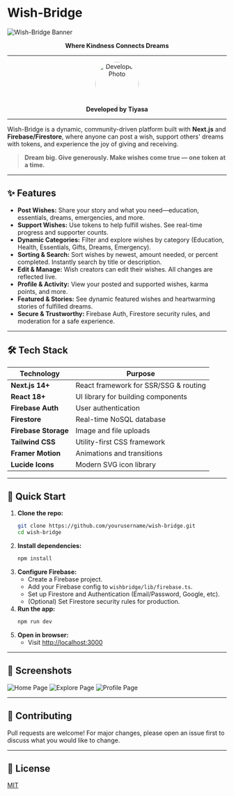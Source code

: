 # Wish-Bridge

![Wish-Bridge Banner](https://wishtic.vercel.app/_next/image?url=%2FApp_logo.png&w=64&q=75)

<p align="center">
  <b>Where Kindness Connects Dreams</b>
</p>

---

<p align="center">
  <img src="https://avatars.githubusercontent.com/u/183731460?v=4" width="100" height="100" style="border-radius:50%" alt="Developer Photo" />
  <br/>
  <b>Developed by Tiyasa</b>
</p>

---

Wish-Bridge is a dynamic, community-driven platform built with <b>Next.js</b> and <b>Firebase/Firestore</b>, where anyone can post a wish, support others' dreams with tokens, and experience the joy of giving and receiving.

> <b>Dream big. Give generously. Make wishes come true — one token at a time.</b>

---

## ✨ Features

- <b>Post Wishes:</b> Share your story and what you need—education, essentials, dreams, emergencies, and more.
- <b>Support Wishes:</b> Use tokens to help fulfill wishes. See real-time progress and supporter counts.
- <b>Dynamic Categories:</b> Filter and explore wishes by category (Education, Health, Essentials, Gifts, Dreams, Emergency).
- <b>Sorting & Search:</b> Sort wishes by newest, amount needed, or percent completed. Instantly search by title or description.
- <b>Edit & Manage:</b> Wish creators can edit their wishes. All changes are reflected live.
- <b>Profile & Activity:</b> View your posted and supported wishes, karma points, and more.
- <b>Featured & Stories:</b> See dynamic featured wishes and heartwarming stories of fulfilled dreams.
- <b>Secure & Trustworthy:</b> Firebase Auth, Firestore security rules, and moderation for a safe experience.

---

## 🛠️ Tech Stack

| Technology      | Purpose                                 |
| -------------- | --------------------------------------- |
| <b>Next.js 14+</b>      | React framework for SSR/SSG & routing |
| <b>React 18+</b>        | UI library for building components   |
| <b>Firebase Auth</b>    | User authentication                 |
| <b>Firestore</b>        | Real-time NoSQL database            |
| <b>Firebase Storage</b> | Image and file uploads               |
| <b>Tailwind CSS</b>     | Utility-first CSS framework         |
| <b>Framer Motion</b>    | Animations and transitions          |
| <b>Lucide Icons</b>     | Modern SVG icon library             |

---

## 🚀 Quick Start

1. <b>Clone the repo:</b>
   ```bash
   git clone https://github.com/yourusername/wish-bridge.git
   cd wish-bridge
   ```
2. <b>Install dependencies:</b>
   ```bash
   npm install
   ```
3. <b>Configure Firebase:</b>
   - Create a Firebase project.
   - Add your Firebase config to <code>wishbridge/lib/firebase.ts</code>.
   - Set up Firestore and Authentication (Email/Password, Google, etc).
   - (Optional) Set Firestore security rules for production.
4. <b>Run the app:</b>
   ```bash
   npm run dev
   ```
5. <b>Open in browser:</b>
   - Visit [http://localhost:3000](http://localhost:3000)

---

## 📸 Screenshots

![Home Page](https://user-images.githubusercontent.com/placeholder/wishbridge-home.png)
![Explore Page](https://user-images.githubusercontent.com/placeholder/wishbridge-explore.png)
![Profile Page](https://user-images.githubusercontent.com/placeholder/wishbridge-profile.png)

---

## 🤝 Contributing

Pull requests are welcome! For major changes, please open an issue first to discuss what you would like to change.

---

## 📄 License

[MIT](LICENSE)